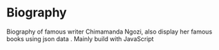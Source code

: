 # Biography
Biography of famous writer Chimamanda Ngozi, also display her famous books using json data . Mainly build with JavaScript

